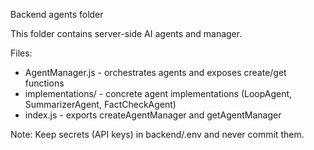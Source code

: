 Backend agents folder

This folder contains server-side AI agents and manager.

Files:
- AgentManager.js - orchestrates agents and exposes create/get functions
- implementations/ - concrete agent implementations (LoopAgent, SummarizerAgent, FactCheckAgent)
- index.js - exports createAgentManager and getAgentManager

Note: Keep secrets (API keys) in backend/.env and never commit them.
